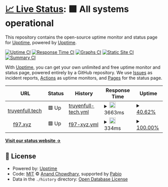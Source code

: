 # [📈 Live Status](https://upptime.github.io/upptime): <!--live status--> **🟩 All systems operational**

This repository contains the open-source uptime monitor and status page for [Upptime](https://upptime.js.org), powered by [Upptime](https://github.com/upptime/upptime).

[![Uptime CI](https://github.com/f97/upptime/workflows/Uptime%20CI/badge.svg)](https://github.com/f97/upptime/actions?query=workflow%3A%22Uptime+CI%22)
[![Response Time CI](https://github.com/f97/upptime/workflows/Response%20Time%20CI/badge.svg)](https://github.com/f97/upptime/actions?query=workflow%3A%22Response+Time+CI%22)
[![Graphs CI](https://github.com/f97/upptime/workflows/Graphs%20CI/badge.svg)](https://github.com/f97/upptime/actions?query=workflow%3A%22Graphs+CI%22)
[![Static Site CI](https://github.com/f97/upptime/workflows/Static%20Site%20CI/badge.svg)](https://github.com/f97/upptime/actions?query=workflow%3A%22Static+Site+CI%22)
[![Summary CI](https://github.com/f97/upptime/workflows/Summary%20CI/badge.svg)](https://github.com/f97/upptime/actions?query=workflow%3A%22Summary+CI%22)

With [Upptime](https://upptime.js.org), you can get your own unlimited and free uptime monitor and status page, powered entirely by a GitHub repository. We use [Issues](https://github.com/upptime/upptime/issues) as incident reports, [Actions](https://github.com/f97/upptime/actions) as uptime monitors, and [Pages](https://upptime.github.io/upptime) for the status page.

<!--start: status pages-->
<!-- This summary is generated by Upptime (https://github.com/upptime/upptime) -->
<!-- Do not edit this manually, your changes will be overwritten -->
<!-- prettier-ignore -->
| URL | Status | History | Response Time | Uptime |
| --- | ------ | ------- | ------------- | ------ |
| <img alt="" src="https://icons.duckduckgo.com/ip3/truyenfull.tech.ico" height="13"> [truyenfull.tech](https://truyenfull.tech) | 🟩 Up | [truyenfull-tech.yml](https://github.com/f97/uuptime/commits/HEAD/history/truyenfull-tech.yml) | <details><summary><img alt="Response time graph" src="./graphs/truyenfull-tech/response-time-week.png" height="20"> 3663ms</summary><br><a href="https://f97.github.io/upptime/history/truyenfull-tech"><img alt="Response time 3257" src="https://img.shields.io/endpoint?url=https%3A%2F%2Fraw.githubusercontent.com%2Ff97%2Fuuptime%2FHEAD%2Fapi%2Ftruyenfull-tech%2Fresponse-time.json"></a><br><a href="https://f97.github.io/upptime/history/truyenfull-tech"><img alt="24-hour response time 1772" src="https://img.shields.io/endpoint?url=https%3A%2F%2Fraw.githubusercontent.com%2Ff97%2Fuuptime%2FHEAD%2Fapi%2Ftruyenfull-tech%2Fresponse-time-day.json"></a><br><a href="https://f97.github.io/upptime/history/truyenfull-tech"><img alt="7-day response time 3663" src="https://img.shields.io/endpoint?url=https%3A%2F%2Fraw.githubusercontent.com%2Ff97%2Fuuptime%2FHEAD%2Fapi%2Ftruyenfull-tech%2Fresponse-time-week.json"></a><br><a href="https://f97.github.io/upptime/history/truyenfull-tech"><img alt="30-day response time 3257" src="https://img.shields.io/endpoint?url=https%3A%2F%2Fraw.githubusercontent.com%2Ff97%2Fuuptime%2FHEAD%2Fapi%2Ftruyenfull-tech%2Fresponse-time-month.json"></a><br><a href="https://f97.github.io/upptime/history/truyenfull-tech"><img alt="1-year response time 3257" src="https://img.shields.io/endpoint?url=https%3A%2F%2Fraw.githubusercontent.com%2Ff97%2Fuuptime%2FHEAD%2Fapi%2Ftruyenfull-tech%2Fresponse-time-year.json"></a></details> | <details><summary><a href="https://f97.github.io/upptime/history/truyenfull-tech">40.62%</a></summary><a href="https://f97.github.io/upptime/history/truyenfull-tech"><img alt="All-time uptime 80.18%" src="https://img.shields.io/endpoint?url=https%3A%2F%2Fraw.githubusercontent.com%2Ff97%2Fuuptime%2FHEAD%2Fapi%2Ftruyenfull-tech%2Fuptime.json"></a><br><a href="https://f97.github.io/upptime/history/truyenfull-tech"><img alt="24-hour uptime 60.68%" src="https://img.shields.io/endpoint?url=https%3A%2F%2Fraw.githubusercontent.com%2Ff97%2Fuuptime%2FHEAD%2Fapi%2Ftruyenfull-tech%2Fuptime-day.json"></a><br><a href="https://f97.github.io/upptime/history/truyenfull-tech"><img alt="7-day uptime 40.62%" src="https://img.shields.io/endpoint?url=https%3A%2F%2Fraw.githubusercontent.com%2Ff97%2Fuuptime%2FHEAD%2Fapi%2Ftruyenfull-tech%2Fuptime-week.json"></a><br><a href="https://f97.github.io/upptime/history/truyenfull-tech"><img alt="30-day uptime 80.18%" src="https://img.shields.io/endpoint?url=https%3A%2F%2Fraw.githubusercontent.com%2Ff97%2Fuuptime%2FHEAD%2Fapi%2Ftruyenfull-tech%2Fuptime-month.json"></a><br><a href="https://f97.github.io/upptime/history/truyenfull-tech"><img alt="1-year uptime 80.18%" src="https://img.shields.io/endpoint?url=https%3A%2F%2Fraw.githubusercontent.com%2Ff97%2Fuuptime%2FHEAD%2Fapi%2Ftruyenfull-tech%2Fuptime-year.json"></a></details>
| <img alt="" src="https://icons.duckduckgo.com/ip3/f97.xyz.ico" height="13"> [f97.xyz](https://f97.xyz) | 🟩 Up | [f97-xyz.yml](https://github.com/f97/uuptime/commits/HEAD/history/f97-xyz.yml) | <details><summary><img alt="Response time graph" src="./graphs/f97-xyz/response-time-week.png" height="20"> 334ms</summary><br><a href="https://f97.github.io/upptime/history/f97-xyz"><img alt="Response time 368" src="https://img.shields.io/endpoint?url=https%3A%2F%2Fraw.githubusercontent.com%2Ff97%2Fuuptime%2FHEAD%2Fapi%2Ff97-xyz%2Fresponse-time.json"></a><br><a href="https://f97.github.io/upptime/history/f97-xyz"><img alt="24-hour response time 565" src="https://img.shields.io/endpoint?url=https%3A%2F%2Fraw.githubusercontent.com%2Ff97%2Fuuptime%2FHEAD%2Fapi%2Ff97-xyz%2Fresponse-time-day.json"></a><br><a href="https://f97.github.io/upptime/history/f97-xyz"><img alt="7-day response time 334" src="https://img.shields.io/endpoint?url=https%3A%2F%2Fraw.githubusercontent.com%2Ff97%2Fuuptime%2FHEAD%2Fapi%2Ff97-xyz%2Fresponse-time-week.json"></a><br><a href="https://f97.github.io/upptime/history/f97-xyz"><img alt="30-day response time 368" src="https://img.shields.io/endpoint?url=https%3A%2F%2Fraw.githubusercontent.com%2Ff97%2Fuuptime%2FHEAD%2Fapi%2Ff97-xyz%2Fresponse-time-month.json"></a><br><a href="https://f97.github.io/upptime/history/f97-xyz"><img alt="1-year response time 368" src="https://img.shields.io/endpoint?url=https%3A%2F%2Fraw.githubusercontent.com%2Ff97%2Fuuptime%2FHEAD%2Fapi%2Ff97-xyz%2Fresponse-time-year.json"></a></details> | <details><summary><a href="https://f97.github.io/upptime/history/f97-xyz">100.00%</a></summary><a href="https://f97.github.io/upptime/history/f97-xyz"><img alt="All-time uptime 100.00%" src="https://img.shields.io/endpoint?url=https%3A%2F%2Fraw.githubusercontent.com%2Ff97%2Fuuptime%2FHEAD%2Fapi%2Ff97-xyz%2Fuptime.json"></a><br><a href="https://f97.github.io/upptime/history/f97-xyz"><img alt="24-hour uptime 100.00%" src="https://img.shields.io/endpoint?url=https%3A%2F%2Fraw.githubusercontent.com%2Ff97%2Fuuptime%2FHEAD%2Fapi%2Ff97-xyz%2Fuptime-day.json"></a><br><a href="https://f97.github.io/upptime/history/f97-xyz"><img alt="7-day uptime 100.00%" src="https://img.shields.io/endpoint?url=https%3A%2F%2Fraw.githubusercontent.com%2Ff97%2Fuuptime%2FHEAD%2Fapi%2Ff97-xyz%2Fuptime-week.json"></a><br><a href="https://f97.github.io/upptime/history/f97-xyz"><img alt="30-day uptime 100.00%" src="https://img.shields.io/endpoint?url=https%3A%2F%2Fraw.githubusercontent.com%2Ff97%2Fuuptime%2FHEAD%2Fapi%2Ff97-xyz%2Fuptime-month.json"></a><br><a href="https://f97.github.io/upptime/history/f97-xyz"><img alt="1-year uptime 100.00%" src="https://img.shields.io/endpoint?url=https%3A%2F%2Fraw.githubusercontent.com%2Ff97%2Fuuptime%2FHEAD%2Fapi%2Ff97-xyz%2Fuptime-year.json"></a></details>

<!--end: status pages-->

[**Visit our status website →**](https://upptime.github.io/upptime)

## 📄 License

- Powered by: [Upptime](https://github.com/upptime/upptime)
- Code: [MIT](./LICENSE) © [Anand Chowdhary](https://anandchowdhary.com), supported by [Pabio](https://pabio.com)
- Data in the `./history` directory: [Open Database License](https://opendatacommons.org/licenses/odbl/1-0/)

